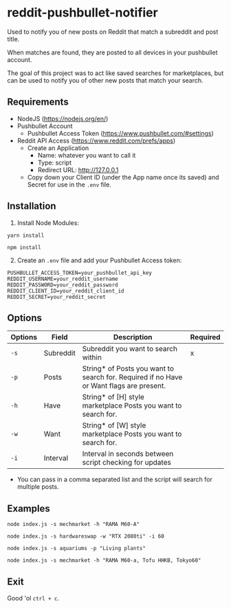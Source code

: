 # reddit-pushbullet-notifier
Used to notify you of new posts on Reddit that match a subreddit and post title. 

When matches are found, they are posted to all devices in your pushbullet account.

The goal of this project was to act like saved searches for marketplaces, but can be used to notify you of other new posts that match your search.

## Requirements
* NodeJS (https://nodejs.org/en/)
* Pushbullet Account
  * Pushbullet Access Token (https://www.pushbullet.com/#settings)
* Reddit API Access (https://www.reddit.com/prefs/apps)
  * Create an Application
    * Name: whatever you want to call it
    * Type: script
    * Redirect URL: http://127.0.0.1
  * Copy down your Client ID (under the App name once its saved) and Secret for use in the `.env` file.

## Installation
1. Install Node Modules:
```
yarn install
```

```
npm install
```
2. Create an `.env` file and add your Pushbullet Access token:
```
PUSHBULLET_ACCESS_TOKEN=your_pushbullet_api_key
REDDIT_USERNAME=your_reddit_username
REDDIT_PASSWORD=your_reddit_password
REDDIT_CLIENT_ID=your_reddit_client_id
REDDIT_SECRET=your_reddit_secret

```

## Options
| Options | Field       | Description                                                                                     | Required | 
| ------- | ----------- | ----------------------------------------------------------------------------------------------- | -------- |
| `-s`    | Subreddit   | Subreddit you want to search within                                                             | x        |
| `-p`    | Posts       | String* of Posts you want to search for. Required if no Have or Want flags are present.         |          |
| `-h`    | Have        | String* of [H] style marketplace Posts you want to search for.                                  |          | 
| `-w`    | Want        | String* of [W] style marketplace Posts you want to search for.                                  |          |  
| `-i`    | Interval    | Interval in seconds between script checking for updates                                         |          |

* You can pass in a comma separated list and the script will search for multiple posts.
## Examples

```
node index.js -s mechmarket -h "RAMA M60-A"
```

```
node index.js -s hardwareswap -w "RTX 2080ti" -i 60
```

```
node index.js -s aquariums -p "Living plants"
```

```
node index.js -s mechmarket -h "RAMA M60-a, Tofu HHKB, Tokyo60"
```


## Exit
Good 'ol `ctrl + c`.